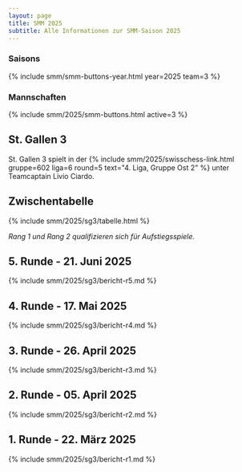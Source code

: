 ```yaml
---
layout: page
title: SMM 2025
subtitle: Alle Informationen zur SMM-Saison 2025
---
```


### Saisons

{% include smm/smm-buttons-year.html year=2025 team=3 %}

### Mannschaften

{% include smm/2025/smm-buttons.html active=3 %}

## St. Gallen 3

St. Gallen 3 spielt in der
{% include smm/2025/swisschess-link.html gruppe=602 liga=6 round=5 text="4. Liga, Gruppe Ost 2" %} unter Teamcaptain
Livio Ciardo.

## Zwischentabelle

{% include smm/2025/sg3/tabelle.html %}

_Rang 1 und Rang 2 qualifizieren sich für Aufstiegsspiele._

## 5. Runde - 21. Juni 2025

{% include smm/2025/sg3/bericht-r5.md %}

## 4. Runde - 17. Mai 2025

{% include smm/2025/sg3/bericht-r4.md %}

## 3. Runde - 26. April 2025

{% include smm/2025/sg3/bericht-r3.md %}

## 2. Runde - 05. April 2025

{% include smm/2025/sg3/bericht-r2.md %}

## 1. Runde - 22. März 2025

{% include smm/2025/sg3/bericht-r1.md %}

<style>
table th, table td:nth-of-type(4) {
    white-space: nowrap;
}
</style>
